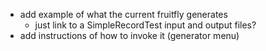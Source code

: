 * add example of what the current fruitfly generates
  * just link to a SimpleRecordTest input and output files?
* add instructions of how to invoke it (generator menu)
